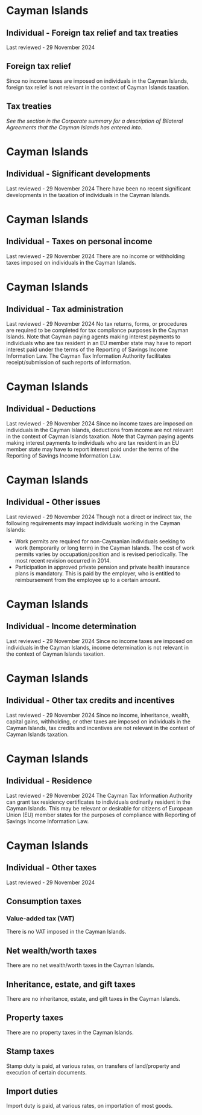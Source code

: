 # Cayman Islands
## Individual - Foreign tax relief and tax treaties
Last reviewed - 29 November 2024
## Foreign tax relief
Since no income taxes are imposed on individuals in the Cayman Islands, foreign tax relief is not relevant in the context of Cayman Islands taxation.
## Tax treaties
_See the section in the Corporate summary for a description of Bilateral Agreements that the Cayman Islands has entered into_.


# Cayman Islands
## Individual - Significant developments
Last reviewed - 29 November 2024
There have been no recent significant developments in the taxation of individuals in the Cayman Islands.


# Cayman Islands
## Individual - Taxes on personal income
Last reviewed - 29 November 2024
There are no income or withholding taxes imposed on individuals in the Cayman Islands.


# Cayman Islands
## Individual - Tax administration
Last reviewed - 29 November 2024
No tax returns, forms, or procedures are required to be completed for tax compliance purposes in the Cayman Islands.
Note that Cayman paying agents making interest payments to individuals who are tax resident in an EU member state may have to report interest paid under the terms of the Reporting of Savings Income Information Law. The Cayman Tax Information Authority facilitates receipt/submission of such reports of information.


# Cayman Islands
## Individual - Deductions
Last reviewed - 29 November 2024
Since no income taxes are imposed on individuals in the Cayman Islands, deductions from income are not relevant in the context of Cayman Islands taxation.
Note that Cayman paying agents making interest payments to individuals who are tax resident in an EU member state may have to report interest paid under the terms of the Reporting of Savings Income Information Law.


# Cayman Islands
## Individual - Other issues
Last reviewed - 29 November 2024
Though not a direct or indirect tax, the following requirements may impact individuals working in the Cayman Islands:
  * Work permits are required for non-Caymanian individuals seeking to work (temporarily or long term) in the Cayman Islands. The cost of work permits varies by occupation/position and is revised periodically. The most recent revision occurred in 2014. 
  * Participation in approved private pension and private health insurance plans is mandatory. This is paid by the employer, who is entitled to reimbursement from the employee up to a certain amount. 




# Cayman Islands
## Individual - Income determination
Last reviewed - 29 November 2024
Since no income taxes are imposed on individuals in the Cayman Islands, income determination is not relevant in the context of Cayman Islands taxation.


# Cayman Islands
## Individual - Other tax credits and incentives
Last reviewed - 29 November 2024
Since no income, inheritance, wealth, capital gains, withholding, or other taxes are imposed on individuals in the Cayman Islands, tax credits and incentives are not relevant in the context of Cayman Islands taxation.


# Cayman Islands
## Individual - Residence
Last reviewed - 29 November 2024
The Cayman Tax Information Authority can grant tax residency certificates to individuals ordinarily resident in the Cayman Islands. This may be relevant or desirable for citizens of European Union (EU) member states for the purposes of compliance with Reporting of Savings Income Information Law.


# Cayman Islands
## Individual - Other taxes
Last reviewed - 29 November 2024
## Consumption taxes
### Value-added tax (VAT)
There is no VAT imposed in the Cayman Islands.
## Net wealth/worth taxes
There are no net wealth/worth taxes in the Cayman Islands.
## Inheritance, estate, and gift taxes
There are no inheritance, estate, and gift taxes in the Cayman Islands.
## Property taxes
There are no property taxes in the Cayman Islands.
## Stamp taxes
Stamp duty is paid, at various rates, on transfers of land/property and execution of certain documents.
## Import duties
Import duty is paid, at various rates, on importation of most goods.


